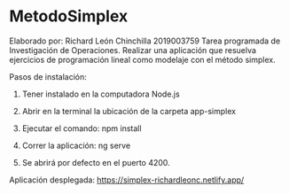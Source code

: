 # MetodoSimplex

Elaborado por: Richard León Chinchilla 2019003759
Tarea programada de Investigación de Operaciones. Realizar una aplicación que resuelva ejercicios de programación lineal como modelaje con el método simplex.

Pasos de instalación:

1. Tener instalado en la computadora Node.js

2. Abrir en la terminal la ubicación de la carpeta app-simplex

3. Ejecutar el comando: npm install

4. Correr la aplicación: ng serve

5. Se abrirá por defecto en el puerto 4200.

Aplicación desplegada: https://simplex-richardleonc.netlify.app/
